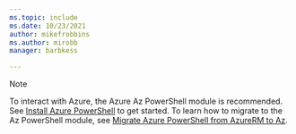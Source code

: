 ```yaml
---
ms.topic: include
ms.date: 10/23/2021
author: mikefrobbins
ms.author: mirobb
manager: barbkess

---
```

> [!NOTE]
> To interact with Azure, the Azure Az PowerShell module is recommended. See [Install Azure PowerShell](/powershell/azure/install-az-ps) to get started. To learn how to migrate to the Az PowerShell module, see [Migrate Azure PowerShell from AzureRM to Az](/powershell/azure/migrate-from-azurerm-to-az).